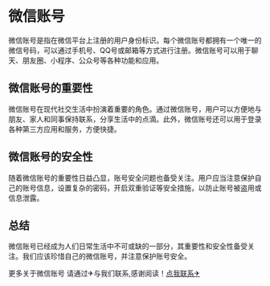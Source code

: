 # 微信账号

微信账号是指在微信平台上注册的用户身份标识。每个微信账号都拥有一个唯一的微信号码，可以通过手机号、QQ号或邮箱等方式进行注册。微信账号可以用于聊天、朋友圈、小程序、公众号等各种功能和应用。

## 微信账号的重要性

微信账号在现代社交生活中扮演着重要的角色。通过微信账号，用户可以方便地与朋友、家人和同事保持联系，分享生活中的点滴。此外，微信账号还可以用于登录各种第三方应用和服务，方便快捷。

## 微信账号的安全性

随着微信账号的重要性日益凸显，账号安全问题也备受关注。用户应当注意保护自己的账号信息，设置复杂的密码，开启双重验证等安全措施，以防止账号被盗用或信息泄露。

## 总结

微信账号已经成为人们日常生活中不可或缺的一部分，其重要性和安全性备受关注。我们应该珍惜自己的微信账号，并注意保护账号安全。

更多关于微信账号 请通过✈与我们联系,感谢阅读！[点我联系✈](https://my.G208.com)